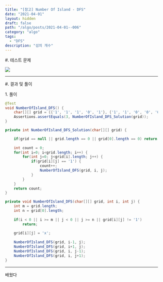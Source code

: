 ```yaml
---
title: "[참고] Number Of Island - DFS"
date: "2021-04-01"
layout: hidden
draft: false
path: "/algo/posts/2021-04-01--006"
category: "algo"
tags:
  - "DFS"
description: "섬의 개수"
---
```


<span class="title__sub1">#. 테스트 문제</span>

![](./006-01.png)

---

<span class="title__sub1">#. 결과 및 풀이</span>

<span class="title__sub2">1. 풀이</span>
   
```java
@Test
void NumberOfIsland_DFS() {
    char[][] grid = {{'1', '1', '1', '0', '1'}, {'1', '1', '0', '0', '0'}, {'1', '1', '0', '0', '1'}, {'0', '0', '0', '0', '1'}};
    Assertions.assertEquals(3, NumberOfIsland_DFS_Solution(grid));
}

private int NumberOfIsland_DFS_Solution(char[][] grid) {

    if(grid == null || grid.length == 0 || grid[0].length == 0) return 0;
    
    int count = 0;
    for(int i=0; i<grid.length; i++) {
        for(int j=0; j<grid[i].length; j++) {
            if(grid[i][j] == '1') {
                count++;
                NumberOfIsland_DFS(grid, i, j);
            }
        }
    }
    return count;
}

private void NumberOfIsland_DFS(char[][] grid, int i, int j) {
    int m = grid.length;
    int n = grid[0].length;
    
    if(i < 0 || i >= m || j < 0 || j >= n || grid[i][j] != '1')
        return;
    
    grid[i][j] = 'x';
    
    NumberOfIsland_DFS(grid, i-1, j);
    NumberOfIsland_DFS(grid, i+1, j);
    NumberOfIsland_DFS(grid, i, j-1);
    NumberOfIsland_DFS(grid, i, j+1);
}
```

---

<span class="title__sub2">배웠다</span>
